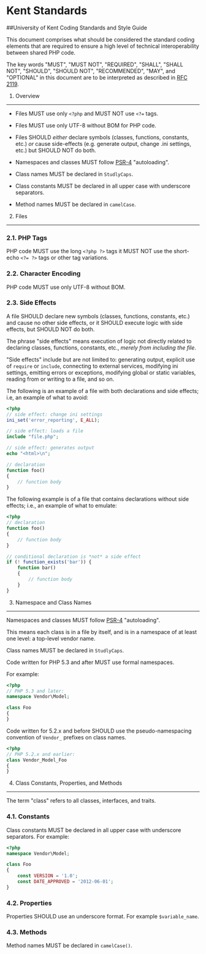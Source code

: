 Kent Standards
==============

##University of Kent Coding Standards and Style Guide

This document comprises what should be considered the standard
coding elements that are required to ensure a high level of technical
interoperability between shared PHP code.

The key words "MUST", "MUST NOT", "REQUIRED", "SHALL", "SHALL NOT", "SHOULD",
"SHOULD NOT", "RECOMMENDED", "MAY", and "OPTIONAL" in this document are to be
interpreted as described in [RFC 2119].

[RFC 2119]: http://www.ietf.org/rfc/rfc2119.txt
[PSR-0]: https://github.com/php-fig/fig-standards/blob/master/accepted/PSR-0.md
[PSR-4]: https://github.com/php-fig/fig-standards/blob/master/accepted/PSR-4-autoloader.md


1. Overview
-----------

- Files MUST use only `<?php` and MUST NOT use `<?=` tags.

- Files MUST use only UTF-8 without BOM for PHP code.

- Files SHOULD *either* declare symbols (classes, functions, constants, etc.)
  *or* cause side-effects (e.g. generate output, change .ini settings, etc.)
  but SHOULD NOT do both.

- Namespaces and classes MUST follow [PSR-4] "autoloading".

- Class names MUST be declared in `StudlyCaps`.

- Class constants MUST be declared in all upper case with underscore separators.

- Method names MUST be declared in `camelCase`.


2. Files
--------

### 2.1. PHP Tags

PHP code MUST use the long `<?php ?>` tags it MUST NOT use the 
short-echo `<?= ?>` tags or other tag variations.

### 2.2. Character Encoding

PHP code MUST use only UTF-8 without BOM.

### 2.3. Side Effects

A file SHOULD declare new symbols (classes, functions, constants,
etc.) and cause no other side effects, or it SHOULD execute logic with side
effects, but SHOULD NOT do both.

The phrase "side effects" means execution of logic not directly related to
declaring classes, functions, constants, etc., *merely from including the
file*.

"Side effects" include but are not limited to: generating output, explicit
use of `require` or `include`, connecting to external services, modifying ini
settings, emitting errors or exceptions, modifying global or static variables,
reading from or writing to a file, and so on.

The following is an example of a file with both declarations and side effects;
i.e, an example of what to avoid:

```php
<?php
// side effect: change ini settings
ini_set('error_reporting', E_ALL);

// side effect: loads a file
include "file.php";

// side effect: generates output
echo "<html>\n";

// declaration
function foo()
{
    // function body
}
```

The following example is of a file that contains declarations without side
effects; i.e., an example of what to emulate:

```php
<?php
// declaration
function foo()
{
    // function body
}

// conditional declaration is *not* a side effect
if (! function_exists('bar')) {
    function bar()
    {
        // function body
    }
}
```


3. Namespace and Class Names
----------------------------

Namespaces and classes MUST follow [PSR-4] "autoloading".

This means each class is in a file by itself, and is in a namespace of at
least one level: a top-level vendor name.

Class names MUST be declared in `StudlyCaps`.

Code written for PHP 5.3 and after MUST use formal namespaces.

For example:

```php
<?php
// PHP 5.3 and later:
namespace Vendor\Model;

class Foo
{
}
```

Code written for 5.2.x and before SHOULD use the pseudo-namespacing convention
of `Vendor_` prefixes on class names.

```php
<?php
// PHP 5.2.x and earlier:
class Vendor_Model_Foo
{
}
```

4. Class Constants, Properties, and Methods
-------------------------------------------

The term "class" refers to all classes, interfaces, and traits.

### 4.1. Constants

Class constants MUST be declared in all upper case with underscore separators.
For example:

```php
<?php
namespace Vendor\Model;

class Foo
{
    const VERSION = '1.0';
    const DATE_APPROVED = '2012-06-01';
}
```

### 4.2. Properties

Properties SHOULD use an underscore format. For example `$variable_name`.

### 4.3. Methods

Method names MUST be declared in `camelCase()`.
